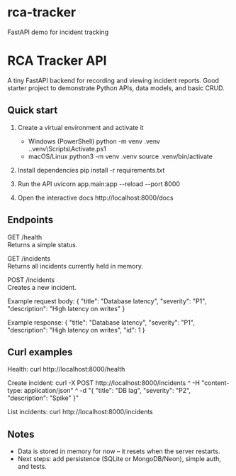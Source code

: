 # rca-tracker
FastAPI demo for incident tracking

# RCA Tracker API

A tiny FastAPI backend for recording and viewing incident reports. Good starter project to demonstrate Python APIs, data models, and basic CRUD.

## Quick start

1) Create a virtual environment and activate it
   - Windows (PowerShell)
     python -m venv .venv
     .\.venv\Scripts\Activate.ps1
   - macOS/Linux
     python3 -m venv .venv
     source .venv/bin/activate

2) Install dependencies
   pip install -r requirements.txt

3) Run the API
   uvicorn app.main:app --reload --port 8000

4) Open the interactive docs
   http://localhost:8000/docs

## Endpoints

GET /health  
Returns a simple status.

GET /incidents  
Returns all incidents currently held in memory.

POST /incidents  
Creates a new incident.

Example request body:
{
  "title": "Database latency",
  "severity": "P1",
  "description": "High latency on writes"
}

Example response:
{
  "title": "Database latency",
  "severity": "P1",
  "description": "High latency on writes",
  "id": 1
}

## Curl examples

Health:
curl http://localhost:8000/health

Create incident:
curl -X POST http://localhost:8000/incidents ^
  -H "content-type: application/json" ^
  -d "{ \"title\": \"DB lag\", \"severity\": \"P2\", \"description\": \"Spike\" }"

List incidents:
curl http://localhost:8000/incidents

## Notes

- Data is stored in memory for now – it resets when the server restarts.
- Next steps: add persistence (SQLite or MongoDB/Neon), simple auth, and tests.

